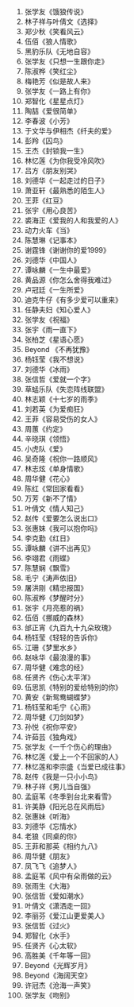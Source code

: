 1. 张学友《饿狼传说》
2. 林子祥与叶倩文《选择》
3. 郑少秋《笑看风云》
4. 伍佰《狼人情歌》
5. 黑豹乐队《无地自容》
6. 张学友《只想一生跟你走》
7. 陈淑桦《笑红尘》
8. 梅艳芳《似是故人来》
9. 张学友《一路上有你》
10. 郑智化《星星点灯》
11. 陶喆《爱很简单》
12. 李春波《小芳》
13. 于文华与伊相杰《纤夫的爱》
14. 彭羚《囚鸟》
15. 王杰《封锁我一生》
16. 林忆莲《为你我受冷风吹》
17. 吕方《朋友别哭》
18. 刘德华《一起走过的日子》
19. 萧亚轩《最熟悉的陌生人》
20. 王菲《红豆》
21. 张宇《用心良苦》
22. 裘海正《爱我的人和我爱的人》
23. 动力火车《当》
24. 陈慧琳《记事本》
25. 谢霆锋《谢谢你的爱1999》
26. 刘德华《中国人》
27. 谭咏麟《一生中最爱》
28. 黄品源《你怎么舍得我难过》
29. 卢冠廷《一生所爱》
30. 迪克牛仔《有多少爱可以重来》
31. 任静夫妇《知心爱人》
32. 张学友《祝福》
33. 张宇《雨一直下》
34. 张柏芝《星语心愿》
35. Beyond 《不再犹豫》
36. 杨钰莹《我不想说》
37. 刘德华《冰雨》
38. 张信哲《爱就一个字》
39. 草蜢乐队《失恋阵线联盟》
40. 林志颖《十七岁的雨季》
41. 刘若英《为爱痴狂》
42. 王菲《容易受伤的女人》
43. 周蕙《约定》
44. 辛晓琪《领悟》
45. 小虎队《爱》
46. 吴奇隆《祝你一路顺风》
47. 林志炫《单身情歌》
48. 周华健《花心》
49. 陈红《常回家看看》
50. 万芳《新不了情》
51. 叶倩文《情人知己》
52. 赵传《爱要怎么说出口》
53. 张惠妹《我可以抱你吗》
54. 李克勤《红日》
55. 谭咏麟《讲不出再见》
56. 李翊君《雨蝶》
57. 陈慧娴《飘雪》
58. 毛宁《涛声依旧》
59. 屠洪刚《精忠报国》
60. 陈淑桦《梦醒时分》
61. 张宇《月亮惹的祸》
62. 伍佰《挪威的森林》
63. 邰正宵《九百九十九朵玫瑰》
64. 杨钰莹《轻轻的告诉你》
65. 江珊《梦里水乡》
66. 赵咏华《最浪漫的事》
67. 周华健《难念的经》
68. 任贤齐《伤心太平洋》
69. 伍思凯《特别的爱给特别的你》
70. 黄安《新鸳鸯蝴蝶梦》
71. 杨钰莹和毛宁《心雨》
72. 周华健《刀剑如梦》
73. 孙悦《祝你平安》
74. 许茹芸《独角戏》
75. 张学友《一千个伤心的理由》
76. 林忆莲《爱上一个不回家的人》
77. 林忆莲和李宗盛《当爱已成往事》
78. 赵传《我是一只小小鸟》
79. 林子祥《男儿当自强》
80. 孟庭苇《冬季到台北来看雪》
81. 许美静《阳光总在风雨后》
82. 张惠妹《听海》
83. 刘德华《忘情水》
84. 老狼《同桌的你》
85. 王菲和那英《相约九八》
86. 周华健《朋友》
87. 凤飞飞《追梦人》
88. 孟庭苇《风中有朵雨做的云》
89. 张雨生《大海》
90. 张信哲《爱如潮水》
91. 叶倩文《潇洒走一回》
92. 李丽芬《爱江山更爱美人》
93. 张信哲《过火》
94. 郑智化《水手》
95. 任贤齐《心太软》
96. 高胜美《千年等一回》
97. Beyond《光辉岁月》
98. Beyond《海阔天空》
99. 许冠杰《沧海一声笑》
100. 张学友《吻别》